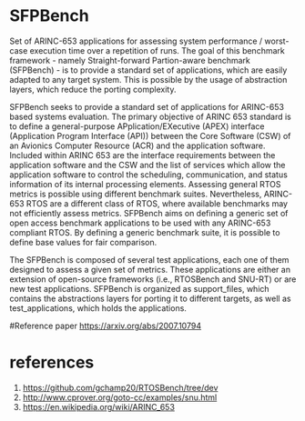 # SFPBench
Set of ARINC-653 applications for assessing system performance / worst-case execution time over a repetition of runs. The goal of this benchmark framework - namely Straight-forward Partion-aware benchmark (SFPBench) -  is to provide a standard set of applications, which are easily adapted to any target system. This is possible by the usage of abstraction layers, which reduce the porting complexity. 

SFPBench seeks to provide a standard set of applications for ARINC-653 based systems evaluation. The primary objective of ARINC 653 standard is to define a general-purpose APplication/EXecutive (APEX) interface (Application Program Interface (API)) between the Core Software (CSW) of an Avionics Computer Resource (ACR) and the application software. Included within ARINC 653 are the interface requirements between the application software and the CSW and the list of services which allow the application software to control the scheduling, communication, and status information of its internal processing elements. Assessing general RTOS metrics is possible using different benchmark suites. Nevertheless, ARINC-653 RTOS are a different class of RTOS, where available benchmarks may not efficiently assess metrics. SFPBench aims on defining a generic set of open access benchmark applications to be used with any ARINC-653 compliant RTOS. By defining a generic benchmark suite, it is possible to define base values for fair comparison.

The SFPBench is composed of several test applications, each one of them designed to assess a given set of metrics. These applications are either an extension of open-source frameworks (i.e., RTOSBench and SNU-RT) or are new test applications. SFPBench is organized as support_files, which contains the abstractions layers for porting it to different targets, as well as test_applications, which holds the applications.

#Reference paper
  https://arxiv.org/abs/2007.10794

# references
  1. https://github.com/gchamp20/RTOSBench/tree/dev 
  2. http://www.cprover.org/goto-cc/examples/snu.html
  3. https://en.wikipedia.org/wiki/ARINC_653
